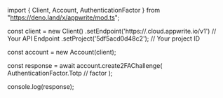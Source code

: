import { Client, Account, AuthenticationFactor } from "https://deno.land/x/appwrite/mod.ts";

const client = new Client()
    .setEndpoint('https://<REGION>.cloud.appwrite.io/v1') // Your API Endpoint
    .setProject('5df5acd0d48c2'); // Your project ID

const account = new Account(client);

const response = await account.create2FAChallenge(
    AuthenticationFactor.Totp // factor
);

console.log(response);
